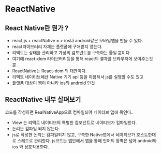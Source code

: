 # ReactNative


## React Native란 뭔가 ?

- react.js + reactNative = > ios나 android같은 모바일앱을 만들 수 있다.
- react라이브러리 자체는 플랫폼에 구애받지 않는다.
- 리액트는 상태를 관리하고 가상의 컴포넌트를 구축하는 툴일 뿐이다.
- 여기에 react-dom 라이브러리등을 통해 react의 결과를 브라우저에 보여주는것 뿐
- ReactNative는 React-dom 의 대안이다.
- 리액트 네이티브에선 Native 기기 api 등을 이용해서 js를 실행할 수도 있고
- 플랫폼 대상이 웹이 아니라 ios와 android 인것

## ReactNative 내부 살펴보기

코드를 작성하면 RealNativeApp으로 컴파일되어 네이티브 앱에 묶인다..

- View 는 리액트 네이티브의 특별한 컴포넌트로 네이티브가 컴파일한다.
- 논리는 컴파일 되지 않는다.
- js로 작성한 논리는 컴파일되지 않고, 구축한 Native앱에서 네이티브가 호스트한대로 스레드로 관리한다. js코드는 앱안에서 앱을 통해 언어의 장벽은 넘어 android와 ios 와 상호작용한다.

